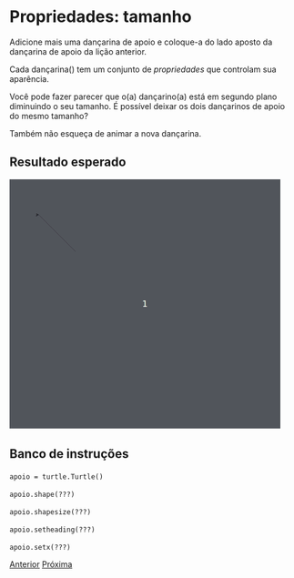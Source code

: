 # Propriedades: tamanho

Adicione mais uma dançarina de apoio e coloque-a do lado aposto da dançarina de
apoio da lição anterior.

Cada dançarina() tem um conjunto de *propriedades* que controlam sua aparência.

Você pode fazer parecer que o(a) dançarino(a) está em segundo plano diminuindo
o seu tamanho. É possível deixar os dois dançarinos de apoio do mesmo tamanho?

Também não esqueça de animar a nova dançarina.

## Resultado esperado
![Dançarina de apoio](07_propriedades_tamanho.gif "Dançarina de apoio")

## Banco de instruções

```apoio = turtle.Turtle()```

```apoio.shape(???)```

```apoio.shapesize(???)```

```apoio.setheading(???)```

```apoio.setx(???)```

[Anterior](06_mais_dancarinas.md) [Próxima](08_???.md)

